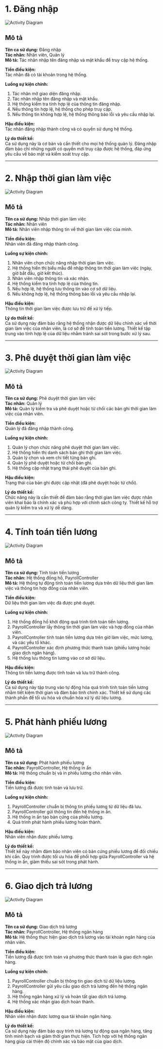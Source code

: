 # 1. Đăng nhập

![Activity Diagram](https://www.planttext.com/api/plantuml/png/UhzxlqDnIM9HIMbk3bTYSab-aOAIN_gn3GztpyrKI3cyCozTII6nM26qEBM8goWrkIGnBpqdLK4f8B6oA3ydHo6uihWaDLT9ePfB0GX0gXHqTUqKD7mVxfwla9wPcA-GalbmTtkUmf69HvhpqXNoCXxkMbkWYQRQ3oogK99nU0jGJKacLkK4LK7CYZYyC1cevk7kZSb8Ig56u924w0mfAgrKI0RR0LJH3bOtCIzTqqh1x-6k_QKWmSK52Zb0AM8CWmWa7LwO3z8oFHDkJ3P41icqMYw7rBmKK0G00000__y30000)

## Mô tả

**Tên ca sử dụng:** Đăng nhập  
**Tác nhân:** Nhân viên, Quản lý  
**Mô tả:** Tác nhân nhập tên đăng nhập và mật khẩu để truy cập hệ thống.  

**Tiền điều kiện:**  
Tác nhân đã có tài khoản trong hệ thống.  

**Luồng sự kiện chính:**
1. Tác nhân mở giao diện đăng nhập.
2. Tác nhân nhập tên đăng nhập và mật khẩu.
3. Hệ thống kiểm tra tính hợp lệ của thông tin đăng nhập.
4. Nếu thông tin hợp lệ, hệ thống cho phép truy cập.
5. Nếu thông tin không hợp lệ, hệ thống thông báo lỗi và yêu cầu nhập lại.

**Hậu điều kiện:**  
Tác nhân đăng nhập thành công và có quyền sử dụng hệ thống.  

**Lý do thiết kế:**  
Ca sử dụng này là cơ bản và cần thiết cho mọi hệ thống quản lý. Đăng nhập đảm bảo chỉ những người có quyền mới truy cập được hệ thống, đáp ứng yêu cầu về bảo mật và kiểm soát truy cập.

---

# 2. Nhập thời gian làm việc

![Activity Diagram](https://www.planttext.com/api/plantuml/png/UhzxlqDnIM9HIMbk3bTYSab-aOAINyRXHNaAPPc7L-KfAIGMAxZc5kJaLwQcSXMb9fSavgNdf2ee1IHM5kNdv2W4LnQNfEOgALHpAG01JAM2hgwTWePpniFTlNaAUHaFTwqjK2W1ykPcAgHd9kOfv1nUa0kquE7kzcHDB1hzO3eERybBLoZ9pCElcGJr4FCZ3YzCXZWBwCt32nJI7-vUcmar2xiSH9ytq93cN8MIeaGakw3wiCj1zFaSsr0Ab7cuUpsod9M2tyDT-qiLW4vTNA2G0tGVOPD28099XnVcWtHCpuIRaWsHGJAibiiXDIy55Ay00000__y300000)

## Mô tả

**Tên ca sử dụng:** Nhập thời gian làm việc  
**Tác nhân:** Nhân viên  
**Mô tả:** Nhân viên nhập thông tin về thời gian làm việc của mình.  

**Tiền điều kiện:**  
Nhân viên đã đăng nhập thành công.  

**Luồng sự kiện chính:**
1. Nhân viên chọn chức năng nhập thời gian làm việc.
2. Hệ thống hiển thị biểu mẫu để nhập thông tin thời gian làm việc (ngày, giờ bắt đầu, giờ kết thúc).
3. Nhân viên nhập thông tin và xác nhận.
4. Hệ thống kiểm tra tính hợp lệ của thông tin.
5. Nếu hợp lệ, hệ thống lưu thông tin vào cơ sở dữ liệu.
6. Nếu không hợp lệ, hệ thống thông báo lỗi và yêu cầu nhập lại.

**Hậu điều kiện:**  
Thông tin thời gian làm việc được lưu trữ để xử lý tiếp.  

**Lý do thiết kế:**  
Ca sử dụng này đảm bảo rằng hệ thống nhận được dữ liệu chính xác về thời gian làm việc của nhân viên, là cơ sở để tính toán tiền lương. Thiết kế tập trung vào tính hợp lệ của dữ liệu nhằm tránh sai sót trong bước xử lý sau.

---

# 3. Phê duyệt thời gian làm việc

![Activity Diagram](https://www.planttext.com/api/plantuml/png/b94_JiCm6CNtdE8f4nrw0OQg4ZEe28Qknh5i2yUD70SfGinC31m0YQWRY8qf5khWa_W4N86lj9JoNtYnzFpUx_cpdyDYN7lcV5EQZ74_SyWFczJFBKnyoi5gx3FBf72P4zmpAur0Fc6jcnc3exRseinnde7MseZXS8ITFPN2bKMbuXsAfatXqiEJTgCXDLlIRqkSQTBvu6jwAaeKp2hKiUCA9wyNaaglh3yVlwUvql0wzGkgJU7UocyXlxbMhCdM08DT792t0Sqnhs18-m_gc6IofN2jDwHJ5H_9-XdueNNzeAb_g60LRTJWKjzHpglOlSspZVyxSf6DXIsMl_u2003__mC0)

## Mô tả

**Tên ca sử dụng:** Phê duyệt thời gian làm việc  
**Tác nhân:** Quản lý  
**Mô tả:** Quản lý kiểm tra và phê duyệt hoặc từ chối các bản ghi thời gian làm việc của nhân viên.  

**Tiền điều kiện:**  
Quản lý đã đăng nhập thành công.  

**Luồng sự kiện chính:**
1. Quản lý chọn chức năng phê duyệt thời gian làm việc.
2. Hệ thống hiển thị danh sách bản ghi thời gian làm việc.
3. Quản lý chọn và xem chi tiết từng bản ghi.
4. Quản lý phê duyệt hoặc từ chối bản ghi.
5. Hệ thống cập nhật trạng thái phê duyệt của bản ghi.

**Hậu điều kiện:**  
Trạng thái của bản ghi được cập nhật (đã phê duyệt hoặc từ chối).  

**Lý do thiết kế:**  
Chức năng này là cần thiết để đảm bảo rằng thời gian làm việc được nhân viên khai báo là chính xác và phù hợp với chính sách công ty. Thiết kế hỗ trợ quản lý kiểm tra và xử lý dễ dàng.

---

# 4. Tính toán tiền lương

![Activity Diagram](https://www.planttext.com/api/plantuml/png/UhzxlqDnIM9HIMbk3bTYSab-aOAInyFTxGeb6GztJynBLpWoyU7koK0Qo9sif91OhE2Sav-S7LnPN9AQ2zCGa5XPb9-Je-2SdrS2OgGMWLL2XH6YN4MfoIM9UUavgGWz49EK5Agv5800oN05NLqx1GrleBtpCy6kc0bqHSdXjNaP2YNvXnVcAPHaFjpTcAUGSsp3iOLvwPfW_IIe1vkFwKIGAHYY4BVuFDorj18OC8UtW4pEp0E7qTnCXVJCHA2nXnVaAfG1hMXFrYJ94A0PYmjWmGpr1T4sGSmC8HGgU1H0J8Wul30Px8PkeBg238WSsDQLoK0g4QORQXxHog5-FhQX5DatSCVLSZcavgM0aXu0003__mC0)

## Mô tả

**Tên ca sử dụng:** Tính toán tiền lương  
**Tác nhân:** Hệ thống đồng hồ, PayrollController  
**Mô tả:** Hệ thống tự động tính toán tiền lương dựa trên dữ liệu thời gian làm việc và thông tin hợp đồng của nhân viên.  

**Tiền điều kiện:**  
Dữ liệu thời gian làm việc đã được phê duyệt.  

**Luồng sự kiện chính:**
1. Hệ thống đồng hồ khởi động quá trình tính toán tiền lương.
2. PayrollController lấy thông tin thời gian làm việc và hợp đồng của nhân viên.
3. PayrollController tính toán tiền lương dựa trên giờ làm việc, mức lương, và các yếu tố khác.
4. PayrollController xác định phương thức thanh toán (phiếu lương hoặc giao dịch ngân hàng).
5. Hệ thống lưu thông tin lương vào cơ sở dữ liệu.

**Hậu điều kiện:**  
Thông tin tiền lương được tính toán và lưu trữ thành công.  

**Lý do thiết kế:**  
Ca sử dụng này tập trung vào tự động hóa quá trình tính toán tiền lương nhằm tiết kiệm thời gian và đảm bảo tính chính xác. Thiết kế sử dụng các thành phần để tối ưu hóa và chuẩn hóa xử lý dữ liệu lương.

---

# 5. Phát hành phiếu lương

![Activity Diagram](https://www.planttext.com/api/plantuml/png/UhzxlqDnIM9HIMbk3bTYSab-aO9IG69bKNvEZe9pVbu9Y95QfAIGMAm05KQ8mjHxFDpThb2IyN3tnBnqXSmyXOUxbkP1T1HbvfK4LnQNfEPo5QKcboJcfUUa8io7o2WfL7Cf0066yGgwkdOA6iuPfGzthSnJI7guknjeoU4jG3jAW9OKP6G-tBM_L27ds8PZ2_FIDS5c4AqQR3Qoyy0kGF0XTdlYiWQB14I7H_xX1NaWYnVaPG2L75vOeW1ZevbJo-MGcfS22dK00000__y30000)

## Mô tả

**Tên ca sử dụng:** Phát hành phiếu lương  
**Tác nhân:** PayrollController, Hệ thống in ấn  
**Mô tả:** Hệ thống chuẩn bị và in phiếu lương cho nhân viên.  

**Tiền điều kiện:**  
Tiền lương đã được tính toán và lưu trữ.  

**Luồng sự kiện chính:**
1. PayrollController chuẩn bị thông tin phiếu lương từ dữ liệu đã lưu.  
2. PayrollController gửi thông tin đến hệ thống in ấn.  
3. Hệ thống in ấn tạo bản cứng của phiếu lương.  
4. Quá trình phát hành phiếu lương hoàn thành.  

**Hậu điều kiện:**  
Nhân viên nhận được phiếu lương.  

**Lý do thiết kế:**  
Thiết kế này nhằm đảm bảo nhân viên có bản cứng phiếu lương để đối chiếu khi cần. Quy trình được tối ưu hóa để phối hợp giữa PayrollController và hệ thống in ấn, giảm thiểu sai sót trong phát hành.

---

# 6. Giao dịch trả lương

![Activity Diagram](https://www.planttext.com/api/plantuml/png/UhzxlqDnIM9HIMbk3bTYSab-aO9IG69bKNvEZe9pVbu9Y95QfAIGMAm05KQ8mjHxFDpThb2IyN3tnBnqXRpqmulo538EByXB1-joIipB3guiBadDvIfAJIv9p4lFIKLO0P5HKgZcKW0231iKT7Nj53ISCqeVxbgPfv3qS7Stq9x3Mu3Mb6JcAQHd9kOhf005apCqmVg9KWas4ybL88q8BiJ6Y8Uxroha7DwBh56XfEZXhiKAESSs75kObmwra0Y541Czye4X0dBIWZmCasgv75BpKa0H00000F__0m00)

## Mô tả

**Tên ca sử dụng:** Giao dịch trả lương  
**Tác nhân:** PayrollController, Hệ thống ngân hàng  
**Mô tả:** Hệ thống thực hiện giao dịch trả lương vào tài khoản ngân hàng của nhân viên.  

**Tiền điều kiện:**  
Tiền lương đã được tính toán và phương thức thanh toán là giao dịch ngân hàng.  

**Luồng sự kiện chính:**
1. PayrollController chuẩn bị thông tin giao dịch từ dữ liệu lương.  
2. PayrollController gửi yêu cầu giao dịch trả lương đến hệ thống ngân hàng.  
3. Hệ thống ngân hàng xử lý và hoàn tất giao dịch trả lương.  
4. Hệ thống xác nhận giao dịch hoàn thành.  

**Hậu điều kiện:**  
Nhân viên nhận được lương qua tài khoản ngân hàng.  

**Lý do thiết kế:**  
Ca sử dụng này đảm bảo quy trình trả lương tự động qua ngân hàng, tăng tính minh bạch và giảm thời gian thực hiện. Tích hợp với hệ thống ngân hàng giúp cải thiện độ chính xác và bảo mật của giao dịch.


